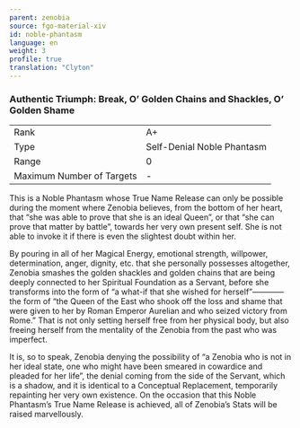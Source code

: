 ```yaml
---
parent: zenobia
source: fgo-material-xiv
id: noble-phantasm
language: en
weight: 3
profile: true
translation: "Clyton"
---
```


### Authentic Triumph: Break, O’ Golden Chains and Shackles, O’ Golden Shame

<table>
  <tr><td>Rank</td><td>A+</td></tr>
  <tr><td>Type</td><td>Self-Denial Noble Phantasm</td></tr>
  <tr><td>Range</td><td>0</td></tr>
  <tr><td>Maximum Number of Targets</td><td>-</td></tr>
</table>

This is a Noble Phantasm whose True Name Release can only be possible during the moment where Zenobia believes, from the bottom of her heart, that “she was able to prove that she is an ideal Queen”, or that “she can prove that matter by battle”, towards her very own present self. She is not able to invoke it if there is even the slightest doubt within her.

By pouring in all of her Magical Energy, emotional strength, willpower, determination, anger, dignity, etc. that she personally possesses altogether, Zenobia smashes the golden shackles and golden chains that are being deeply connected to her Spiritual Foundation as a Servant, before she transforms into the form of “a what-if that she wished for herself”————the form of “the Queen of the East who shook off the loss and shame that were given to her by Roman Emperor Aurelian and who seized victory from Rome.” That is not only setting herself free from her physical body, but also freeing herself from the mentality of the Zenobia from the past who was imperfect.

It is, so to speak, Zenobia denying the possibility of “a Zenobia who is not in her ideal state, one who might have been smeared in cowardice and pleaded for her life”, the denial coming from the side of the Servant, which is a shadow, and it is identical to a Conceptual Replacement, temporarily repainting her very own existence. On the occasion that this Noble Phantasm’s True Name Release is achieved, all of Zenobia’s Stats will be raised marvellously.
